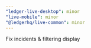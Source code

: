 ```yaml
---
"ledger-live-desktop": minor
"live-mobile": minor
"@ledgerhq/live-common": minor
---
```


Fix incidents & filtering display
